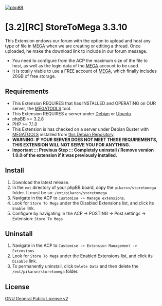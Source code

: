 [![phpBB](https://www.phpbb-es.com/foro/styles/flat-style/theme/images/logo_new_small.png)](https://www.phpbb-es.com/foro/viewtopic.php?f=147&t=42204)
# [3.2][RC] StoreToMega 3.3.10
This Extension endows our forum with the option to upload and host any type of file in [MEGA](https://mega.nz) when we are creating or editing a thread. Once uploaded, he make the download link to include in our forum message.
* You need to configure from the ACP the maximum size of the file to host, as well as the login data of the [MEGA](https://mega.nz) account to be used.
* It is totally viable to use a FREE account of [MEGA](https://mega.nz), which finally includes 20GB of free storage.

## Requirements
* This Extension REQUIRES that has INSTALLED and OPERATING on OUR server, the [MEGATOOLS](https://megatools.megous.com/) tool.
* This Extension REQUIRES a server under [Debian](https://www.debian.org/) or [Ubuntu](https://ubuntu.com/)
* phpBB >= 3.2.8
* PHP >= 7.1.0
* This Extension is has checked on a server under Debian Buster with [MEGATOOLS](https://megatools.megous.com/) installed from [this Debian Repository](https://packages.debian.org/sid/amd64/megatools/download).
* **WARNING: IF YOUR SERVER DOES NOT MEET THESE REQUIREMENTS, THIS EXTENSION WILL NOT SERVE YOU FOR ANYTHING.**
* **Important ::: Previous Step ::: Completely uninstall / Remove version 1.0.0 of the extension if it was previously installed.**

## Install
1. Download the latest release.
2. In the `ext` directory of your phpBB board, copy the `pikaron/storetomega` folder. It must be so: `/ext/pikaron/storetomega`
3. Navigate in the ACP to `Customise -> Manage extensions`.
4. Look for `Store To Mega` under the Disabled Extensions list, and click its `Enable` link.
5. Configure by navigating in the ACP -> POSTING -> Post settings -> Extension: `Store To Mega`

## Uninstall
1. Navigate in the ACP to `Customise -> Extension Management -> Extensions`.
2. Look for `Store To Mega` under the Enabled Extensions list, and click its `Disable` link.
3. To permanently uninstall, click `Delete Data` and then delete the `/ext/pikaron/storetomega` folder.

## License
[GNU General Public License v2](http://opensource.org/licenses/GPL-2.0)
